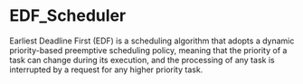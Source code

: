# EDF_Scheduler

Earliest Deadline First (EDF) is a scheduling algorithm that adopts a dynamic priority-based preemptive scheduling policy, meaning that the priority of a task can change during its execution, and the processing of any task is interrupted by a request for any higher priority task.


